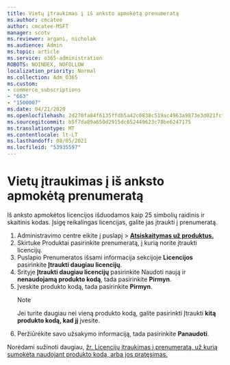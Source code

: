 ```yaml
---
title: Vietų įtraukimas į iš anksto apmokėtą prenumeratą
ms.author: cmcatee
author: cmcatee-MSFT
manager: scotv
ms.reviewer: argani, nicholak
ms.audience: Admin
ms.topic: article
ms.service: o365-administration
ROBOTS: NOINDEX, NOFOLLOW
localization_priority: Normal
ms.collection: Adm_O365
ms.custom:
- commerce_subscriptions
- "663"
- "1500007"
ms.date: 04/21/2020
ms.openlocfilehash: 2d270fa84f6135ffdb5a42c0838c519ac4963a9873e3d021fcfcebf6c409fac6
ms.sourcegitcommit: b5f7da89a650d2915dc652449623c78be6247175
ms.translationtype: MT
ms.contentlocale: lt-LT
ms.lasthandoff: 08/05/2021
ms.locfileid: "53935597"
---
```

# <a name="add-seats-to-a-prepaid-subscription"></a>Vietų įtraukimas į iš anksto apmokėtą prenumeratą

Iš anksto apmokėtos licencijos išduodamos kaip 25 simbolių raidinis ir skaitinis kodas. Įsigę reikalingas licencijas, galite jas įtraukti į prenumeratą.

1. Administravimo centre eikite į puslapį  >  **[Atsiskaitymas už produktus.](https://go.microsoft.com/fwlink/p/?linkid=842054)**
2. Skirtuke  Produktai pasirinkite prenumeratą, į kurią norite įtraukti licencijų.
3. Puslapio Prenumeratos išsami informacija sekcijoje **Licencijos** pasirinkite **Įtraukti daugiau licencijų**.
4. Srityje **Įtraukti daugiau licencijų** pasirinkite Naudoti naują ir **nenaudojamą produkto kodą**, tada pasirinkite **Pirmyn**.
5. Įveskite produkto kodą, tada pasirinkite **Pirmyn**.
    > [!NOTE]
    > Jei turite daugiau nei vieną produkto kodą, galite pasirinkti Įtraukti **kitą produkto kodą, kad jį** įvesite.
6. Peržiūrėkite savo užsakymo informaciją, tada pasirinkite **Panaudoti**.

Norėdami sužinoti daugiau, [žr. Licencijų įtraukimas į prenumeratą, už kurią sumokėta naudojant produkto kodą, arba jos pratęsimas.](https://docs.microsoft.com/microsoft-365/commerce/licenses/add-licenses-using-product-key)